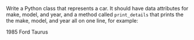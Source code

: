 Write a Python class that represents a car.
It should have data attributes for make, model,
and year, and a method called `print_details`
that prints the the make, model, and year all on one line, for example:

1985 Ford Taurus

